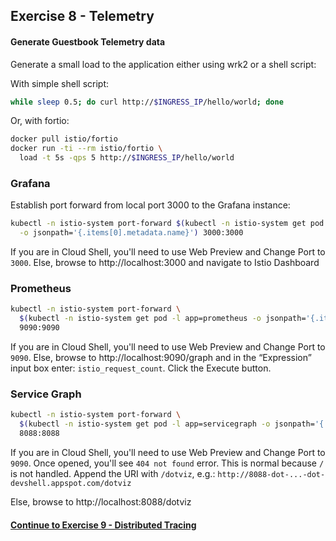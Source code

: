 ## Exercise 8 - Telemetry

#### Generate Guestbook Telemetry data

Generate a small load to the application either using wrk2 or a shell script:

With simple shell script:

```sh
while sleep 0.5; do curl http://$INGRESS_IP/hello/world; done
```

Or, with fortio:

```sh
docker pull istio/fortio
docker run -ti --rm istio/fortio \
  load -t 5s -qps 5 http://$INGRESS_IP/hello/world
```

### Grafana
Establish port forward from local port 3000 to the Grafana instance:
```sh
kubectl -n istio-system port-forward $(kubectl -n istio-system get pod -l app=grafana \
  -o jsonpath='{.items[0].metadata.name}') 3000:3000
```

If you are in Cloud Shell, you'll need to use Web Preview and Change Port to `3000`. Else, browse to http://localhost:3000 and navigate to Istio Dashboard

### Prometheus
```sh
kubectl -n istio-system port-forward \
  $(kubectl -n istio-system get pod -l app=prometheus -o jsonpath='{.items[0].metadata.name}') \
  9090:9090
```

If you are in Cloud Shell, you'll need to use Web Preview and Change Port to `9090`.  Else, browse to http://localhost:9090/graph and in the “Expression” input box enter: `istio_request_count`. Click the Execute button.

### Service Graph

```sh
kubectl -n istio-system port-forward \
  $(kubectl -n istio-system get pod -l app=servicegraph -o jsonpath='{.items[0].metadata.name}') \
  8088:8088
```

If you are in Cloud Shell, you'll need to use Web Preview and Change Port to `9090`. Once opened, you'll see `404 not found` error. This is normal because `/` is not handled. Append the URI with `/dotviz`, e.g.: `http://8088-dot-...-dot-devshell.appspot.com/dotviz`

Else, browse to http://localhost:8088/dotviz

#### [Continue to Exercise 9 - Distributed Tracing](../exercise-9/README.md)
